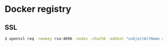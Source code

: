 # Docker registry

## SSL

```bash
$ openssl req -newkey rsa:4096 -nodes -sha256 -addext "subjectAltName = DNS:registry.desarrollosur.com.ar" -keyout domain.key -x509 -days 3650 -out domain.crt
```

